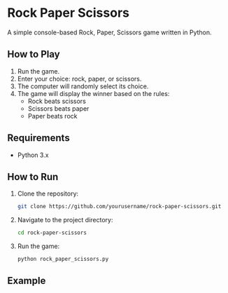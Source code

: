 # Rock Paper Scissors

A simple console-based Rock, Paper, Scissors game written in Python.

## How to Play

1. Run the game.
2. Enter your choice: rock, paper, or scissors.
3. The computer will randomly select its choice.
4. The game will display the winner based on the rules:
   - Rock beats scissors
   - Scissors beats paper
   - Paper beats rock

## Requirements

- Python 3.x

## How to Run

1. Clone the repository:
    ```sh
    git clone https://github.com/yourusername/rock-paper-scissors.git
    ```
2. Navigate to the project directory:
    ```sh
    cd rock-paper-scissors
    ```
3. Run the game:
    ```sh
    python rock_paper_scissors.py
    ```

## Example

